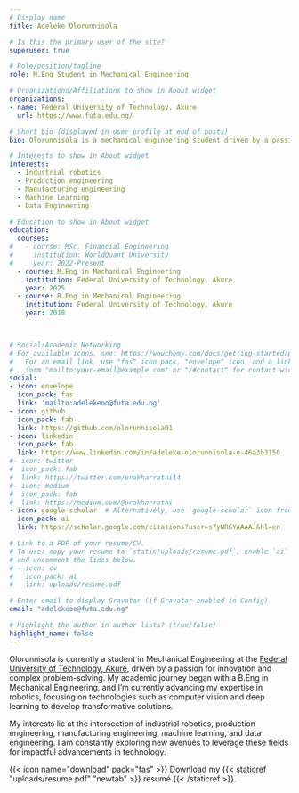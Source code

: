 ```yaml
---
# Display name
title: Adeleke Olorunnisola

# Is this the primary user of the site?
superuser: true

# Role/position/tagline
role: M.Eng Student in Mechanical Engineering

# Organizations/Affiliations to show in About widget
organizations:
- name: Federal University of Technology, Akure
  url: https://www.futa.edu.ng/

# Short bio (displayed in user profile at end of posts)
bio: Olorunnisola is a mechanical engineering student driven by a passion for innovation and problem-solving. Currently focusing on robotics, he explores cutting-edge technologies including computer vision and deep learning to create transformative solutions.

# Interests to show in About widget
interests:
  - Industrial robotics
  - Production engineering
  - Manufacturing engineering
  - Machine Learning
  - Data Engineering

# Education to show in About widget
education:
  courses:
#   - course: MSc, Financial Engineering
#     institution: WorldQuant University
#     year: 2022-Present
  - course: M.Eng in Mechanical Engineering
    institution: Federal University of Technology, Akure
    year: 2025
  - course: B.Eng in Mechanical Engineering
    institution: Federal University of Technology, Akure
    year: 2018

 

# Social/Academic Networking
# For available icons, see: https://wowchemy.com/docs/getting-started/page-builder/#icons
#   For an email link, use "fas" icon pack, "envelope" icon, and a link in the
#   form "mailto:your-email@example.com" or "/#contact" for contact widget.
social:
- icon: envelope
  icon_pack: fas
  link: 'mailto:adelekeoo@futa.edu.ng'
- icon: github
  icon_pack: fab
  link: https://github.com/olorunnisola01
- icon: linkedin
  icon_pack: fab
  link: https://www.linkedin.com/in/adeleke-olorunnisola-o-46a3b3150
#- icon: twitter
#  icon_pack: fab
#  link: https://twitter.com/prakharrathi14
#- icon: medium 
#  icon_pack: fab
#  link: https://medium.com/@prakharrathi
- icon: google-scholar  # Alternatively, use `google-scholar` icon from `ai` icon pack
  icon_pack: ai
  link: https://scholar.google.com/citations?user=s7yNR6YAAAAJ&hl=en

# Link to a PDF of your resume/CV.
# To use: copy your resume to `static/uploads/resume.pdf`, enable `ai` icons in `params.toml`, 
# and uncomment the lines below.
# - icon: cv
#   icon_pack: ai
#   link: uploads/resume.pdf

# Enter email to display Gravatar (if Gravatar enabled in Config)
email: "adelekeoo@futa.edu.ng"

# Highlight the author in author lists? (true/false)
highlight_name: false
---
```


Olorunnisola is currently a student in Mechanical Engineering at the [Federal University of Technology, Akure](http://www.futa.edu.ng), driven by a passion for innovation and complex problem-solving. My academic journey began with a B.Eng in Mechanical Engineering, and I’m currently advancing my expertise in robotics, focusing on technologies such as computer vision and deep learning to develop transformative solutions. 

My interests lie at the intersection of industrial robotics, production engineering, manufacturing engineering, machine learning, and data engineering. I am constantly exploring new avenues to leverage these fields for impactful advancements in technology.

{{< icon name="download" pack="fas" >}} Download my {{< staticref "uploads/resume.pdf" "newtab" >}} resumé {{< /staticref >}}.
